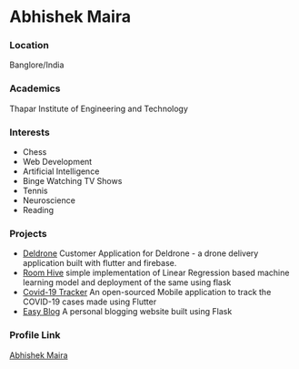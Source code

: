 # Abhishek Maira

### Location

Banglore/India

### Academics

Thapar Institute of Engineering and Technology

### Interests

- Chess
- Web Development
- Artificial Intelligence
- Binge Watching TV Shows
- Tennis
- Neuroscience
- Reading

### Projects

- [Deldrone](https://github.com/AbhishekMaira10/deldrone) Customer Application for Deldrone - a drone delivery application built with flutter and firebase.
- [Room Hive](https://github.com/AbhishekMaira10/Room-Hive) simple implementation of Linear Regression based machine learning model and deployment of the same using flask
- [Covid-19 Tracker](https://github.com/AbhishekMaira10/COVID-19-Tracker) An open-sourced Mobile application to track the COVID-19 cases made using Flutter
- [Easy Blog](https://github.com/AbhishekMaira10/Flask-Blog) A personal blogging website built using Flask

### Profile Link

[Abhishek Maira](https://github.com/AbhishekMaira10)